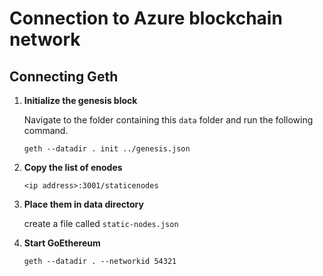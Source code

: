 # Connection to Azure blockchain network

## Connecting Geth
1. **Initialize the genesis block**

	Navigate to the folder containing this `data` folder and run the following command.

	`geth --datadir . init ../genesis.json`
	
2. **Copy the list of enodes**

    `<ip address>:3001/staticenodes`
    
2. **Place them in data directory**

    create a file called `static-nodes.json`   

4. **Start GoEthereum**

    `geth --datadir . --networkid 54321`